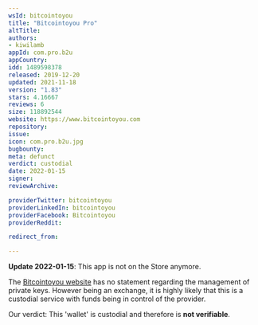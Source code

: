```yaml
---
wsId: bitcointoyou
title: "Bitcointoyou Pro"
altTitle: 
authors:
- kiwilamb
appId: com.pro.b2u
appCountry: 
idd: 1489598378
released: 2019-12-20
updated: 2021-11-18
version: "1.83"
stars: 4.16667
reviews: 6
size: 118892544
website: https://www.bitcointoyou.com
repository: 
issue: 
icon: com.pro.b2u.jpg
bugbounty: 
meta: defunct
verdict: custodial
date: 2022-01-15
signer: 
reviewArchive:

providerTwitter: bitcointoyou
providerLinkedIn: bitcointoyou
providerFacebook: Bitcointoyou
providerReddit: 

redirect_from:

---
```


**Update 2022-01-15**: This app is not on the Store anymore.

The [Bitcointoyou website](https://www.bitcointoyou.com) has no statement regarding the management of private keys.
However being an exchange, it is highly likely that this is a custodial service with funds being in control of the provider.

Our verdict: This 'wallet' is custodial and therefore is **not verifiable**.
